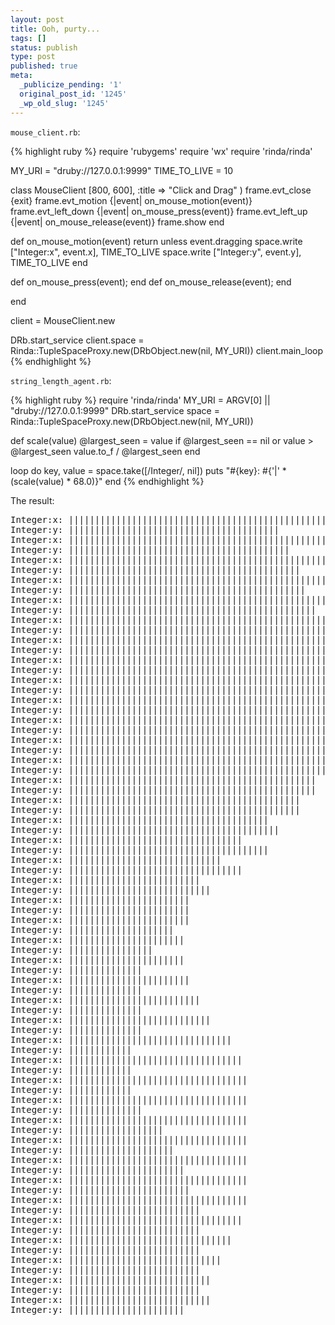 ```yaml
---
layout: post
title: Ooh, purty...
tags: []
status: publish
type: post
published: true
meta:
  _publicize_pending: '1'
  original_post_id: '1245'
  _wp_old_slug: '1245'
---
```

`mouse_client.rb`:

{% highlight ruby %}
require 'rubygems'
require 'wx'
require 'rinda/rinda'

MY_URI = "druby://127.0.0.1:9999"
TIME_TO_LIVE = 10

class MouseClient  [800, 600],
      :title => "Click and Drag"
    )
    frame.evt_close {exit}
    frame.evt_motion {|event| on_mouse_motion(event)}
    frame.evt_left_down {|event| on_mouse_press(event)}
    frame.evt_left_up {|event| on_mouse_release(event)}
    frame.show
  end

  def on_mouse_motion(event)
    return unless event.dragging
    space.write ["Integer:x", event.x], TIME_TO_LIVE
    space.write ["Integer:y", event.y], TIME_TO_LIVE
  end

  def on_mouse_press(event); end
  def on_mouse_release(event); end

end

client = MouseClient.new

DRb.start_service
client.space = Rinda::TupleSpaceProxy.new(DRbObject.new(nil, MY_URI))
client.main_loop
{% endhighlight %}

`string_length_agent.rb`:

{% highlight ruby %}
require 'rinda/rinda'
MY_URI = ARGV[0] || "druby://127.0.0.1:9999"
DRb.start_service
space = Rinda::TupleSpaceProxy.new(DRbObject.new(nil, MY_URI))

def scale(value)
  @largest_seen = value if @largest_seen == nil or value > @largest_seen
  value.to_f / @largest_seen
end

loop do
  key, value = space.take([/Integer/, nil])
  puts "#{key}: #{'|' * (scale(value) * 68.0)}"
end
{% endhighlight %}

The result:

<!--more-->

<pre>
Integer:x: ||||||||||||||||||||||||||||||||||||||||||||||||||||||||||||||||||||
Integer:y: ||||||||||||||||||||||||||||||||||||||||
Integer:x: ||||||||||||||||||||||||||||||||||||||||||||||||||||||||||||||||||||
Integer:y: ||||||||||||||||||||||||||||||||||||||||||
Integer:x: ||||||||||||||||||||||||||||||||||||||||||||||||||||||||||||||||||||
Integer:y: ||||||||||||||||||||||||||||||||||||||||||||
Integer:x: ||||||||||||||||||||||||||||||||||||||||||||||||||||||||||||||||||||
Integer:y: |||||||||||||||||||||||||||||||||||||||||||||
Integer:x: ||||||||||||||||||||||||||||||||||||||||||||||||||||||||||||||||||||
Integer:y: |||||||||||||||||||||||||||||||||||||||||||||||
Integer:x: ||||||||||||||||||||||||||||||||||||||||||||||||||||||||||||||||||||
Integer:y: |||||||||||||||||||||||||||||||||||||||||||||||||
Integer:x: ||||||||||||||||||||||||||||||||||||||||||||||||||||||||||||||||||||
Integer:y: |||||||||||||||||||||||||||||||||||||||||||||||||||||
Integer:x: ||||||||||||||||||||||||||||||||||||||||||||||||||||||||||||||||||
Integer:y: |||||||||||||||||||||||||||||||||||||||||||||||||||||
Integer:x: ||||||||||||||||||||||||||||||||||||||||||||||||||||||||||||||||||
Integer:y: |||||||||||||||||||||||||||||||||||||||||||||||||||||||
Integer:x: ||||||||||||||||||||||||||||||||||||||||||||||||||||||||||||||||
Integer:y: |||||||||||||||||||||||||||||||||||||||||||||||||||||||
Integer:x: ||||||||||||||||||||||||||||||||||||||||||||||||||||||||||||||
Integer:y: |||||||||||||||||||||||||||||||||||||||||||||||||||||||
Integer:x: ||||||||||||||||||||||||||||||||||||||||||||||||||||||||
Integer:y: |||||||||||||||||||||||||||||||||||||||||||||||||||||||
Integer:x: |||||||||||||||||||||||||||||||||||||||||||||||||||||
Integer:y: |||||||||||||||||||||||||||||||||||||||||||||||||||
Integer:x: |||||||||||||||||||||||||||||||||||||||||||||||
Integer:y: |||||||||||||||||||||||||||||||||||||||||||||||
Integer:x: ||||||||||||||||||||||||||||||||||||||||||||
Integer:y: ||||||||||||||||||||||||||||||||||||||||||||
Integer:x: ||||||||||||||||||||||||||||||||||||||
Integer:y: ||||||||||||||||||||||||||||||||||||||||
Integer:x: |||||||||||||||||||||||||||||||||
Integer:y: ||||||||||||||||||||||||||||||||||||||
Integer:x: |||||||||||||||||||||||||||||
Integer:y: |||||||||||||||||||||||||||||||||
Integer:x: |||||||||||||||||||||||||
Integer:y: |||||||||||||||||||||||||||
Integer:x: |||||||||||||||||||||||
Integer:y: |||||||||||||||||||||||
Integer:x: |||||||||||||||||||||||
Integer:y: ||||||||||||||||||||
Integer:x: ||||||||||||||||||||||
Integer:y: ||||||||||||||||
Integer:x: ||||||||||||||||||||||
Integer:y: ||||||||||||||
Integer:x: |||||||||||||||||||||||
Integer:y: ||||||||||||||
Integer:x: |||||||||||||||||||||||||
Integer:y: ||||||||||||||
Integer:x: |||||||||||||||||||||||||||
Integer:y: ||||||||||||||
Integer:x: |||||||||||||||||||||||||||||||
Integer:y: ||||||||||||
Integer:x: |||||||||||||||||||||||||||||||||
Integer:y: ||||||||||||
Integer:x: ||||||||||||||||||||||||||||||||||
Integer:y: ||||||||||||
Integer:x: ||||||||||||||||||||||||||||||||||
Integer:y: ||||||||||||||
Integer:x: ||||||||||||||||||||||||||||||||||
Integer:y: ||||||||||||||||||
Integer:x: ||||||||||||||||||||||||||||||||||
Integer:y: ||||||||||||||||||||
Integer:x: ||||||||||||||||||||||||||||||||||
Integer:y: ||||||||||||||||||||||
Integer:x: ||||||||||||||||||||||||||||||||||
Integer:y: |||||||||||||||||||||||
Integer:x: ||||||||||||||||||||||||||||||||||
Integer:y: |||||||||||||||||||||||||
Integer:x: |||||||||||||||||||||||||||||||||
Integer:y: |||||||||||||||||||||||||
Integer:x: |||||||||||||||||||||||||||||||
Integer:y: |||||||||||||||||||||||||
Integer:x: |||||||||||||||||||||||||||||
Integer:y: |||||||||||||||||||||||||
Integer:x: |||||||||||||||||||||||||||
Integer:y: |||||||||||||||||||||||||
Integer:x: |||||||||||||||||||||||||||
Integer:y: ||||||||||||||||||||||
</pre>
